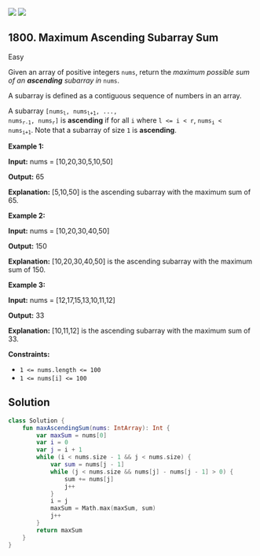[![](https://img.shields.io/github/stars/javadev/LeetCode-in-Kotlin?label=Stars&style=flat-square)](https://github.com/javadev/LeetCode-in-Kotlin)
[![](https://img.shields.io/github/forks/javadev/LeetCode-in-Kotlin?label=Fork%20me%20on%20GitHub%20&style=flat-square)](https://github.com/javadev/LeetCode-in-Kotlin/fork)

## 1800\. Maximum Ascending Subarray Sum

Easy

Given an array of positive integers `nums`, return the _maximum possible sum of an **ascending** subarray in_ `nums`.

A subarray is defined as a contiguous sequence of numbers in an array.

A subarray <code>[nums<sub>l</sub>, nums<sub>l+1</sub>, ..., nums<sub>r-1</sub>, nums<sub>r</sub>]</code> is **ascending** if for all `i` where `l <= i < r`, <code>nums<sub>i</sub> < nums<sub>i+1</sub></code>. Note that a subarray of size `1` is **ascending**.

**Example 1:**

**Input:** nums = [10,20,30,5,10,50]

**Output:** 65

**Explanation:** [5,10,50] is the ascending subarray with the maximum sum of 65.

**Example 2:**

**Input:** nums = [10,20,30,40,50]

**Output:** 150

**Explanation:** [10,20,30,40,50] is the ascending subarray with the maximum sum of 150.

**Example 3:**

**Input:** nums = [12,17,15,13,10,11,12]

**Output:** 33

**Explanation:** [10,11,12] is the ascending subarray with the maximum sum of 33.

**Constraints:**

*   `1 <= nums.length <= 100`
*   `1 <= nums[i] <= 100`

## Solution

```kotlin
class Solution {
    fun maxAscendingSum(nums: IntArray): Int {
        var maxSum = nums[0]
        var i = 0
        var j = i + 1
        while (i < nums.size - 1 && j < nums.size) {
            var sum = nums[j - 1]
            while (j < nums.size && nums[j] - nums[j - 1] > 0) {
                sum += nums[j]
                j++
            }
            i = j
            maxSum = Math.max(maxSum, sum)
            j++
        }
        return maxSum
    }
}
```